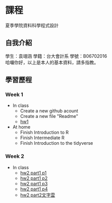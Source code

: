 # 課程
夏季學院資料科學程式設計 
## 自我介紹
學生：袁翊涵 學籍：台大會計系 學號：B06702016 <br>
哈囉你好，以上是本人的基本資料，請多指教。
## 學習歷程
### Week 1
* In class <br>
  * Create a new github acount
  * Create a new file "Readme"
  * [hw1](https://rcatgaze.github.io/b06702016/week1/hw1) 
* At home <br>
  * Finish ​Introduction to R​
  * Finish ​Intermediate R​
  * Finish ​Introduction to the tidyverse​
### Week 2
* In class 
  * [hw2 part1 p1](https://rcatgaze.github.io/b06702016/week2/1)
  * [hw2 part1 p2](https://rcatgaze.github.io/b06702016/week2/2)
  * [hw2 part1 p3](https://rcatgaze.github.io/b06702016/week2/3)
  * [hw2 part1 p4](https://rcatgaze.github.io/b06702016/week2/4)
  * [hw2 part2文字雲](https://rcatgaze.github.io/b06702016/week2/hw_part2)
